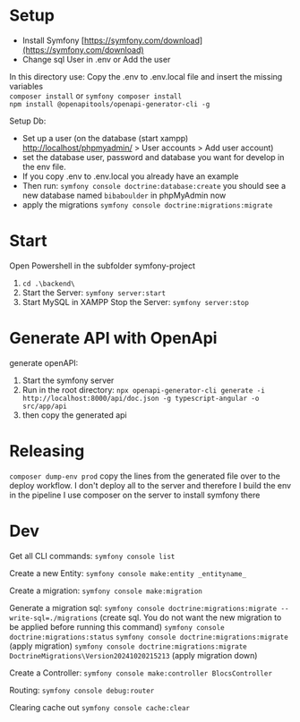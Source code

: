# Setup
- Install Symfony [https://symfony.com/download](https://symfony.com/download)
- Change sql User in .env or Add the user

In this directory use:
Copy the .env to .env.local file and insert the missing variables   
``composer install`` or ``symfony composer install``   
``npm install @openapitools/openapi-generator-cli -g``

Setup Db:
- Set up a user (on the database (start xampp) [http://localhost/phpmyadmin/](http://localhost/phpmyadmin/) > User accounts > Add user account)  
- set the database user, password and database you want for develop in the env file.
- If you copy .env to .env.local you already have an example
- Then run: ``symfony console doctrine:database:create`` you should see a new database named ``bibaboulder`` in phpMyAdmin now  
- apply the migrations ``symfony console doctrine:migrations:migrate``

# Start
Open Powershell in the subfolder symfony-project
1. ``cd .\backend\``
2. Start the Server: ``symfony server:start``
3. Start MySQL in XAMPP
Stop the Server: ``symfony server:stop``

# Generate API with OpenApi
generate openAPI:
1. Start the symfony server
2. Run in the root directory: ``npx openapi-generator-cli generate -i http://localhost:8000/api/doc.json -g typescript-angular -o src/app/api``
3. then copy the generated api

# Releasing
``composer dump-env prod`` copy the lines from the generated file over to the deploy workflow. I don't deploy all to the server and therefore I build the env in the pipeline
I use composer on the server to install symfony there

# Dev
Get all CLI commands:
``symfony console list``

Create a new Entity:
``symfony console make:entity _entityname_``

Create a migration:
``symfony console make:migration``

Generate a migration sql:
``symfony console doctrine:migrations:migrate --write-sql=./migrations`` (create sql. You do not want the new migration to be applied before running this command)
``symfony console doctrine:migrations:status``
``symfony console doctrine:migrations:migrate`` (apply migration)
``symfony console doctrine:migrations:migrate DoctrineMigrations\Version20241020215213`` (apply migration down)

Create a Controller:
``symfony console make:controller BlocsController``

Routing:
``symfony console debug:router``

Clearing cache out
``symfony console cache:clear``
